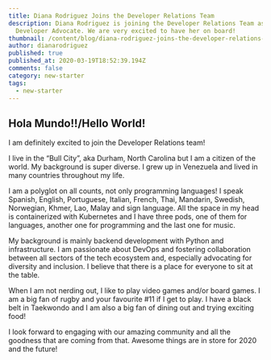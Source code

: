 ```yaml
---
title: Diana Rodriguez Joins the Developer Relations Team
description: Diana Rodriguez is joining the Developer Relations Team as Python
  Developer Advocate. We are very excited to have her on board!
thumbnail: /content/blog/diana-rodriguez-joins-the-developer-relations-team/thumbnail.jpg
author: dianarodriguez
published: true
published_at: 2020-03-19T18:52:39.194Z
comments: false
category: new-starter
tags:
  - new-starter
---
```

## Hola Mundo!!/Hello World!

I am definitely excited to join the Developer Relations team!

I live in the “Bull City”, aka Durham, North Carolina but I am a citizen of the world. My background is super diverse. I grew up in Venezuela and lived in many countries throughout my life.

I am a polyglot on all counts, not only programming languages! I speak Spanish, English, Portuguese, Italian, French, Thai, Mandarin, Swedish, Norwegian, Khmer, Lao, Malay and sign language. All the space in my head is containerized with Kubernetes and I have three pods, one of them for languages, another one for programming and the last one for music.

My background is mainly backend development with Python and infrastructure. I am passionate about DevOps and fostering collaboration between all sectors of the tech ecosystem and, especially advocating for diversity and inclusion. I believe that there is a place for everyone to sit at the table.

When I am not nerding out, I like to play video games and/or board games. I am a big fan of rugby and your favourite #11 if I get to play. I have a black belt in Taekwondo and I am also a big fan of dining out and trying exciting food!

I look forward to engaging with our amazing community and all the goodness that are coming from that. Awesome things are in store for 2020 and the future!
